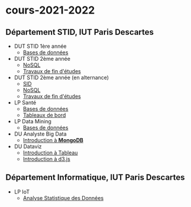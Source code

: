# cours-2021-2022

## Département STID, IUT Paris Descartes

- DUT STID 1ère année
    - [Bases de données](stid-1a--bd)
- DUT STID 2ème année
    - [NoSQL](stid-2afi--nosql)
    - [Travaux de fin d'études](stid-2afi--tfe)
- DUT STID 2ème année (en alternance)
    - [SID](stid-2afa--sid/)
    - [NoSQL](stid-2afa--nosql)
    - [Travaux de fin d'études](stid-2afa--tfe)
- LP Santé
    - [Bases de données](lp-sante--bd)
    - [Tableaux de bord](lp-sante--tdb)
- LP Data Mining
    - [Bases de données](lp-dm--bd)
- DU Analyste Big Data
    - [Introduction à **MongoDB**](du-abd)
- DU Dataviz
    - [Introduction à Tableau](du-dataviz/tableau)
    - [Introduction à d3.js](du-dataviz/d3js)    

## Département Informatique, IUT Paris Descartes

- LP IoT
    - [Analyse Statistique des Données](lp-iot--python-ds)
